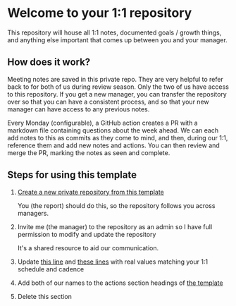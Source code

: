 # Welcome to your 1:1 repository

This repository will house all 1:1 notes, documented goals / growth things, and
anything else important that comes up between you and your manager.

## How does it work?

Meeting notes are saved in this private repo. They are very helpful to refer
back to for both of us during review season. Only the two of us have access to
this repository. If you get a new manager, you can transfer the repository over
so that you can have a consistent process, and so that your new manager can have
access to any previous notes.

Every Monday (configurable), a GitHub action creates a PR with a markdown file
containing questions about the week ahead. We can each add notes to this as
commits as they come to mind, and then, during our 1:1, reference them and add
new notes and actions. You can then review and merge the PR, marking the notes
as seen and complete.

## Steps for using this template

1. [Create a new private repository from this template](https://help.github.com/en/github/creating-cloning-and-archiving-repositories/creating-a-repository-from-a-template)

   You (the report) should do this, so the repository follows you across
   managers.

1. Invite me (the manager) to the repository as an admin so I have full
   permission to modify and update the repository

   It's a shared resource to aid our communication.

1. Update [this line](.github/workflows/one-to-one-notes.yml#L5) and
   [these lines](.github/workflows/one-to-one-notes.yml#L14-23) with real values
   matching your 1:1 schedule and cadence

1. Add both of our names to the actions section headings of
   [the template](meeting-notes/templates/one-to-one.md)

1. Delete this section
